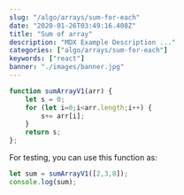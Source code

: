 ```yaml
---
slug: "/algo/arrays/sum-for-each"
date: "2020-01-26T03:49:16.408Z"
title: "Sum of array"
description: "MDX Example Description ..."
categories: ["algo/arrays/sum-for-each"]
keywords: ["react"]
banner: "./images/banner.jpg"
---
```



```javascript
function sumArrayV1(arr) {
    let s = 0;
    for (let i=0;i<arr.length;i++) {
        s+= arr[i];
    }
    return s;
};
```

For testing, you can use this function as:

```javascript
let sum = sumArrayV1([2,3,8]);
console.log(sum);
```


<Counter initialCounter={3} />
